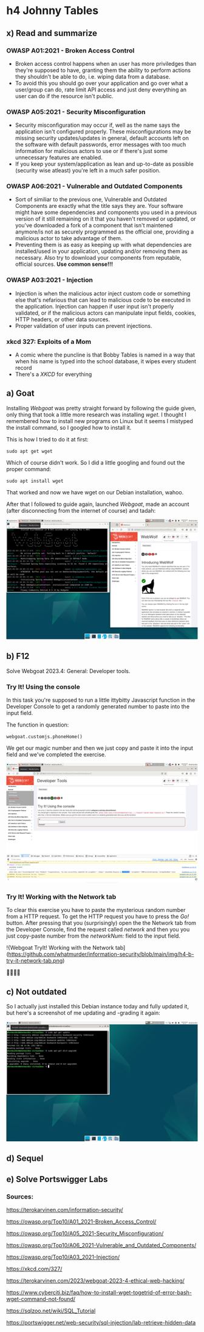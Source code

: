 # h4 Johnny Tables

## x) Read and summarize

### OWASP A01:2021 - Broken Access Control

* Broken access control happens when an user has more priviledges than they're supposed to have, granting them the ability to perform actions they shouldn't be able to do, i.e. wiping data from a database.
* To avoid this you should go over your application and go over what a user/group can do, rate limit API access and just deny everything an user can do if the resource isn't public.

### OWASP A05:2021 - Security Misconfiguration

* Security misconfiguration may occur if, well as the name says the application isn't configured properly. These misconfigurations may be missing security updates/updates in general, default accounts left on the software with default passwords, error messages with too much information for malicious actors to use or if there's just some unnecessary features are enabled.
* If you keep your system/application as lean and up-to-date as possible (security wise atleast) you're left in a much safer position.

### OWASP A06:2021 - Vulnerable and Outdated Components

* Sort of similiar to the previous one, Vulnerable and Outdated Components are exactly what the title says they are. Your software might have some dependencies and components you used in a previous version of it still remaining on it that you haven't removed or updated, or you've downloaded a fork of a component that isn't maintened anymore/is not as securely programmed as the official one, providing a malicious actor to take advantage of them.
* Preventing them is as easy as keeping up with what dependencies are installed/used in your application, updating and/or removing them as necessary. Also try to download your components from reputable, official sources. **Use common sense!!!**

### OWASP A03:2021 - Injection

* Injection is when the malicious actor inject custom code or something else that's nefarious that can lead to malicious code to be executed in the application. Injection can happen if user input isn't properly validated, or if the malicious actors can manipulate input fields, cookies, HTTP headers, or other data sources.
* Proper validation of user inputs can prevent injections.

### xkcd 327: Exploits of a Mom

* A comic where the puncline is that Bobby Tables is named in a way that when his name is typed into the school database, it wipes every student record
* There's a *XKCD* for everything

## a) Goat

Installing *Webgoat* was pretty straight forward by following the guide given, only thing that took a little more research was installing *wget*.
I thought I remembered how to install new programs on Linux but it seems I mistyped the install command, so I googled how to install it.

This is how I tried to do it at first:

    sudo apt get wget
    
Which of course didn't work. So I did a little googling and found out the proper command:

    sudo apt install wget

That worked and now we have wget on our Debian installation, wahoo.

After that I followed to guide again, launched *Webgoat*, made an account (after disconnecting from the internet of course) and tadah:

![Screenshot of Webgoat running](https://github.com/whatmurder/information-security/blob/main/img/h4-a-webgoat-installed.png)

## b) F12

Solve Webgoat 2023.4: General: Developer tools.

### Try It! Using the console

In this task you're supposed to run a little ittybitty Javascript function in the Developer Console to get a randomly generated number to paste into the input field.

The function in question: 

    webgoat.customjs.phoneHome()

We get our magic number and then we just copy and paste it into the input field and we've completed the exercise.

![Webgoat TryIt! Using The Console solved](https://github.com/whatmurder/information-security/blob/main/img/h4-b-try-it-console.png)

### Try It! Working with the Network tab

To clear this exercise you have to paste the mysterious random number from a HTTP request. To get the HTTP request you have to press the *Go!* button.
After pressing that you (surprisingly) open the the Network tab from the Developer Console, find the request called *network* and then you you just copy-paste number from the *networkNum:* field to the input field. 

!{Webgoat TryIt! Working with the Network tab](https://github.com/whatmurder/information-security/blob/main/img/h4-b-try-it-network-tab.png)

🎉🥳🍾🎊

## c) Not outdated

So I actually just installed this Debian instance today and fully updated it, but here's a screenshot of me updating and -grading it again:

![nothing to update](https://github.com/whatmurder/information-security/blob/main/img/h4-c-not-outdated.png)



## d) Sequel

## e)  Solve Portswigger Labs

### Sources:

https://terokarvinen.com/information-security/

https://owasp.org/Top10/A01_2021-Broken_Access_Control/

https://owasp.org/Top10/A05_2021-Security_Misconfiguration/

https://owasp.org/Top10/A06_2021-Vulnerable_and_Outdated_Components/

https://owasp.org/Top10/A03_2021-Injection/

https://xkcd.com/327/

https://terokarvinen.com/2023/webgoat-2023-4-ethical-web-hacking/

https://www.cyberciti.biz/faq/how-to-install-wget-togetrid-of-error-bash-wget-command-not-found/

https://sqlzoo.net/wiki/SQL_Tutorial

https://portswigger.net/web-security/sql-injection/lab-retrieve-hidden-data
